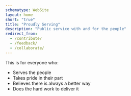 ```yaml
---
schematype: WebSite
layout: home
short: "true"
title: "Proudly Serving"
description: "Public service with and for the people"
redirect_from:
  - /contribute/
  - /feedback/
  - /collaborate/
---
```


This is for everyone who:

* Serves the people 
* Takes pride in their part 
* Believes there is always a better way
* Does the hard work to deliver it